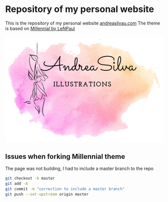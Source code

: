 # Repository of my personal website

This is the repository of my personal website [andreasilvau.com](https://andreasilvau.com)
The theme is based on [Millennial by LeNPaul](https://github.com/LeNPaul/Millennial)

![alt text](assets/img/logo_copihue2.png "Andrea Silva Urzua logo")

## Issues when forking Millennial theme
The page was not building, I had to include a master branch to the repo
```bash
git checkout -b master
git add -A
git commit -m "correction to include a master branch"
git push --set-upstream origin master
```

